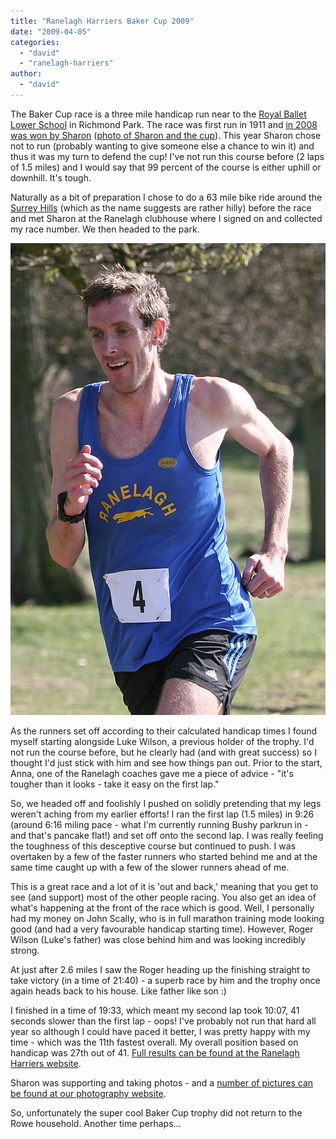 ```yaml
---
title: "Ranelagh Harriers Baker Cup 2009"
date: "2009-04-05"
categories: 
  - "david"
  - "ranelagh-harriers"
author: 
  - "david"
---
```


The Baker Cup race is a three mile handicap run near to the [Royal Ballet Lower School](http://www.royal-ballet-school.org.uk/premises.php?s=3) in Richmond Park. The race was first run in 1911 and [in 2008 was won by Sharon](/2008/03/ranelagh-harriers-baker-cup-29-march-2008/) ([photo of Sharon and the cup](http://www.flickr.com/photos/davidrowe/sets/72157615327969295/)). This year Sharon chose not to run (probably wanting to give someone else a chance to win it) and thus it was my turn to defend the cup! I've not run this course before (2 laps of 1.5 miles) and I would say that 99 percent of the course is either uphill or downhill. It's tough.

Naturally as a bit of preparation I chose to do a 63 mile bike ride around the [Surrey Hills](http://www.surreyhills.org/) (which as the name suggests are rather hilly) before the race and met Sharon at the Ranelagh clubhouse where I signed on and collected my race number. We then headed to the park.

![](/images/2009/2009-04-04-baker_cup_david.jpg)

As the runners set off according to their calculated handicap times I found myself starting alongside Luke Wilson, a previous holder of the trophy. I'd not run the course before, but he clearly had (and with great success) so I thought I'd just stick with him and see how things pan out. Prior to the start, Anna, one of the Ranelagh coaches gave me a piece of advice - "it's tougher than it looks - take it easy on the first lap."

So, we headed off and foolishly I pushed on solidly pretending that my legs weren't aching from my earlier efforts! I ran the first lap (1.5 miles) in 9:26 (around 6:16 miling pace - what I'm currently running Bushy parkrun in - and that's pancake flat!) and set off onto the second lap. I was really feeling the toughness of this desceptive course but continued to push. I was overtaken by a few of the faster runners who started behind me and at the same time caught up with a few of the slower runners ahead of me.

This is a great race and a lot of it is 'out and back,' meaning that you get to see (and support) most of the other people racing. You also get an idea of what's happening at the front of the race which is good. Well, I personally had my money on John Scally, who is in full marathon training mode looking good (and had a very favourable handicap starting time). However, Roger Wilson (Luke's father) was close behind him and was looking incredibly strong.

At just after 2.6 miles I saw the Roger heading up the finishing straight to take victory (in a time of 21:40) - a superb race by him and the trophy once again heads back to his house. Like father like son :)

I finished in a time of 19:33, which meant my second lap took 10:07, 41 seconds slower than the first lap - oops! I've probably not run that hard all year so although I could have paced it better, I was pretty happy with my time - which was the 11th fastest overall. My overall position based on handicap was 27th out of 41. [Full results can be found at the Ranelagh Harriers website](http://www.ranelagh-harriers.com/results/090404h.html).

Sharon was supporting and taking photos - and a [number of pictures can be found at our photography website](http://rowephoto.co.uk/running/7812420).

So, unfortunately the super cool Baker Cup trophy did not return to the Rowe household. Another time perhaps...

